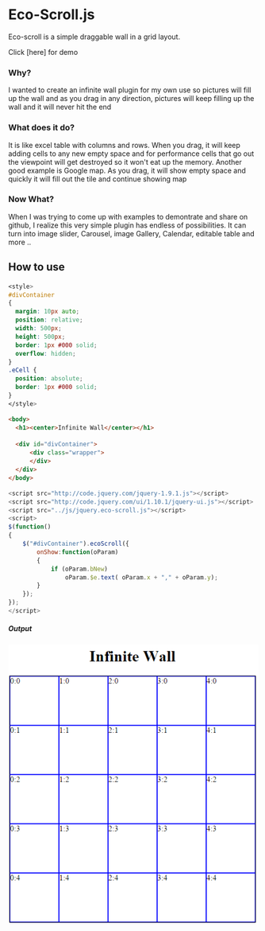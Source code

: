 # Eco-Scroll.js
Eco-scroll is a simple draggable wall in a grid layout. 

Click [here] for demo

### Why?
I wanted to create an infinite wall plugin for my own use so pictures will fill up the wall and as you drag in any direction, pictures will keep filling up the wall and it will never hit the end 

### What does it do?
It is like excel table with columns and rows. When you drag, it will keep adding cells to any new empty space and for performance cells that go out the viewpoint will get destroyed so it won't eat up the memory. Another good example is Google map. As you drag, it will show empty space and quickly it will fill out the tile and continue showing map

### Now What?
When I was trying to come up with examples to demontrate and share on github, I realize this very simple plugin has endless of possibilities. It can turn into image slider, Carousel, image Gallery, Calendar, editable table and more ..

## How to use

``` css
<style>
#divContainer 
{
  margin: 10px auto;
  position: relative;
  width: 500px;
  height: 500px;               
  border: 1px #000 solid;
  overflow: hidden;
}
.eCell {
  position: absolute;
  border: 1px #000 solid;
}
</style>
```

``` html
<body>       
  <h1><center>Infinite Wall</center></h1>
 
  <div id="divContainer">
      <div class="wrapper">                               
      </div>       
  </div>       
</body>
```

``` javascript
<script src="http://code.jquery.com/jquery-1.9.1.js"></script>
<script src="http://code.jquery.com/ui/1.10.1/jquery-ui.js"></script>
<script src="../js/jquery.eco-scroll.js"></script>       
<script>           
$(function()
{  
    $("#divContainer").ecoScroll({
        onShow:function(oParam)
        {
            if (oParam.bNew)
                oParam.$e.text( oParam.x + "," + oParam.y);
        }
    });
});
</script>
```

##### Output

![alt text](https://github.com/Juntamng/eco-Scroll/blob/master/img/screenshot4.png "Output")

[demo]: https://juntamng.github.io/eco-Scroll/






